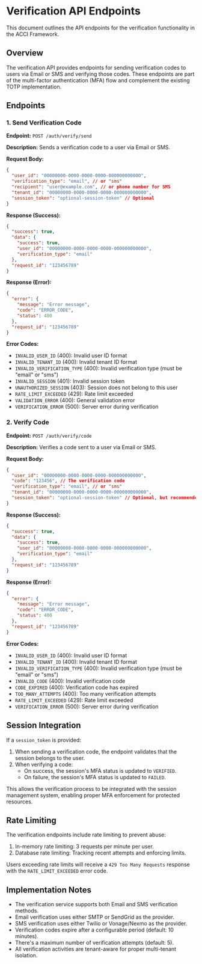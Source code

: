 # Verification API Endpoints

This document outlines the API endpoints for the verification functionality in the ACCI Framework.

## Overview

The verification API provides endpoints for sending verification codes to users via Email or SMS and verifying those codes. These endpoints are part of the multi-factor authentication (MFA) flow and complement the existing TOTP implementation.

## Endpoints

### 1. Send Verification Code

**Endpoint:** `POST /auth/verify/send`

**Description:** Sends a verification code to a user via Email or SMS.

**Request Body:**
```json
{
  "user_id": "00000000-0000-0000-0000-000000000000",
  "verification_type": "email", // or "sms"
  "recipient": "user@example.com", // or phone number for SMS
  "tenant_id": "00000000-0000-0000-0000-000000000000",
  "session_token": "optional-session-token" // Optional
}
```

**Response (Success):**
```json
{
  "success": true,
  "data": {
    "success": true,
    "user_id": "00000000-0000-0000-0000-000000000000",
    "verification_type": "email"
  },
  "request_id": "123456789"
}
```

**Response (Error):**
```json
{
  "error": {
    "message": "Error message",
    "code": "ERROR_CODE",
    "status": 400
  },
  "request_id": "123456789"
}
```

**Error Codes:**
- `INVALID_USER_ID` (400): Invalid user ID format
- `INVALID_TENANT_ID` (400): Invalid tenant ID format
- `INVALID_VERIFICATION_TYPE` (400): Invalid verification type (must be "email" or "sms")
- `INVALID_SESSION` (401): Invalid session token
- `UNAUTHORIZED_SESSION` (403): Session does not belong to this user
- `RATE_LIMIT_EXCEEDED` (429): Rate limit exceeded
- `VALIDATION_ERROR` (400): General validation error
- `VERIFICATION_ERROR` (500): Server error during verification

### 2. Verify Code

**Endpoint:** `POST /auth/verify/code`

**Description:** Verifies a code sent to a user via Email or SMS.

**Request Body:**
```json
{
  "user_id": "00000000-0000-0000-0000-000000000000",
  "code": "123456", // The verification code
  "verification_type": "email", // or "sms"
  "tenant_id": "00000000-0000-0000-0000-000000000000",
  "session_token": "optional-session-token" // Optional, but recommended
}
```

**Response (Success):**
```json
{
  "success": true,
  "data": {
    "success": true,
    "user_id": "00000000-0000-0000-0000-000000000000",
    "verification_type": "email"
  },
  "request_id": "123456789"
}
```

**Response (Error):**
```json
{
  "error": {
    "message": "Error message",
    "code": "ERROR_CODE",
    "status": 400
  },
  "request_id": "123456789"
}
```

**Error Codes:**
- `INVALID_USER_ID` (400): Invalid user ID format
- `INVALID_TENANT_ID` (400): Invalid tenant ID format
- `INVALID_VERIFICATION_TYPE` (400): Invalid verification type (must be "email" or "sms")
- `INVALID_CODE` (400): Invalid verification code
- `CODE_EXPIRED` (400): Verification code has expired
- `TOO_MANY_ATTEMPTS` (400): Too many verification attempts
- `RATE_LIMIT_EXCEEDED` (429): Rate limit exceeded
- `VERIFICATION_ERROR` (500): Server error during verification

## Session Integration

If a `session_token` is provided:

1. When sending a verification code, the endpoint validates that the session belongs to the user.
2. When verifying a code:
   - On success, the session's MFA status is updated to `VERIFIED`.
   - On failure, the session's MFA status is updated to `FAILED`.

This allows the verification process to be integrated with the session management system, enabling proper MFA enforcement for protected resources.

## Rate Limiting

The verification endpoints include rate limiting to prevent abuse:

1. In-memory rate limiting: 3 requests per minute per user.
2. Database rate limiting: Tracking recent attempts and enforcing limits.

Users exceeding rate limits will receive a `429 Too Many Requests` response with the `RATE_LIMIT_EXCEEDED` error code.

## Implementation Notes

- The verification service supports both Email and SMS verification methods.
- Email verification uses either SMTP or SendGrid as the provider.
- SMS verification uses either Twilio or Vonage/Nexmo as the provider.
- Verification codes expire after a configurable period (default: 10 minutes).
- There's a maximum number of verification attempts (default: 5).
- All verification activities are tenant-aware for proper multi-tenant isolation.
